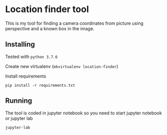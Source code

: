 
# Location finder tool

This is my tool for finding a camera coordinates from picture using perspective and a known box in the image.

## Installing

Tested with `python 3.7.6`

Create new virtualenv (`mkvirtualenv location-finder`)

Install requirements

```
pip install -r requirements.txt
```

## Running

The tool is coded in jupyter notebook so you need to start jupyter notebook or jupyter lab

```
jupyter-lab
```

